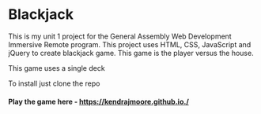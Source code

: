 # Blackjack

This is my unit 1 project for the General Assembly Web Development Immersive Remote program. This project uses HTML, CSS, JavaScript and jQuery to create blackjack game. This game is the player versus the house.

This game uses a single deck

To install just clone the repo

#### Play the game here - https://kendrajmoore.github.io./
